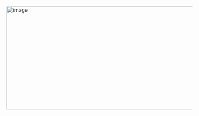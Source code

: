 <img width="1564" height="280" alt="image" src="https://github.com/user-attachments/assets/f93fb942-3b7b-49cc-888d-b5103a85aa23" />
